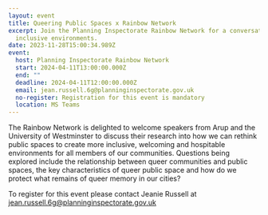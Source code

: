 ```yaml
---
layout: event
title: Queering Public Spaces x Rainbow Network
excerpt: Join the Planning Inspectorate Rainbow Network for a conversation on
  inclusive environments.
date: 2023-11-28T15:00:34.989Z
event:
  host: Planning Inspectorate Rainbow Network
  start: 2024-04-11T13:00:00.000Z
  end: ""
  deadline: 2024-04-11T12:00:00.000Z
  email: jean.russell.6g@planninginspectorate.gov.uk
  no-register: Registration for this event is mandatory
  location: MS Teams
---
```

The Rainbow Network is delighted to welcome speakers from Arup and the University of Westminster to discuss their research into how we can rethink public spaces to create more inclusive, welcoming and hospitable environments for all members of our communities. Questions being explored include the relationship between queer communities and public spaces, the key characteristics of queer public space and how do we protect what remains of queer memory in our cities?

T﻿o register for this event please contact Jeanie Russell at jean.russell.6g@planninginspectorate.gov.uk